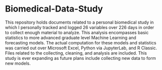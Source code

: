 # Biomedical-Data-Study
This repository holds documents related to a personal biomedical study in which I personally tracked and logged 26 variables over 226 days in order to collect enough material to analyze. This analysis encompasses basic statistics to more advanced graduate level Machine Learning and forecasting models. The actual computation for these models and statistics was carried out over Microsoft Excel, Python via JupyterLab, and R Classic. Files related to the collecting, cleaning, and analysis are included. This study is ever expanding as future plans include collecting new data to form new models. 
